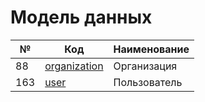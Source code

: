 # Модель данных

| № | Код | Наименование |
|---|-----|--------------|
| 88 | [organization](Организация.md) | Организация |
| 163 | [user](object/user.md) | Пользователь |
